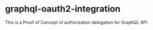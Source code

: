 # graphql-oauth2-integration
This is a Proof of Concept of authorization delegation for GraphQL API.
